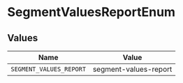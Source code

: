 # SegmentValuesReportEnum


## Values

| Name                    | Value                   |
| ----------------------- | ----------------------- |
| `SEGMENT_VALUES_REPORT` | segment-values-report   |